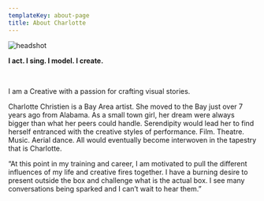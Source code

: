 ```yaml
---
templateKey: about-page
title: About Charlotte
---
```

![headshot](/img/greenwhiteheadshot_websize.jpg)

**I act. I sing. I model. I create.**

<br>

I am a Creative with a passion for crafting visual stories.

Charlotte Christien is a Bay Area artist. She moved to the Bay just over 7 years ago from Alabama. As a small town girl, her dream were always bigger than what her peers could handle. Serendipity would lead her to find herself entranced with the creative styles of performance. Film. Theatre. Music. Aerial dance. All would eventually become interwoven in the tapestry that is Charlotte.

“At this point in my training and career, I am motivated to pull the different influences of my life and creative fires together. I have a burning desire to present outside the box and challenge what is the actual box. I see many conversations being sparked and I can’t wait to hear them.”
